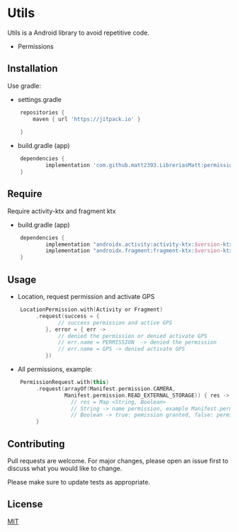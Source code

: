 # Utils

Utils is a Android library to avoid repetitive code.
 - Permissions

## Installation

Use gradle:
- settings.gradle
```gradle
    repositories {
        maven { url 'https://jitpack.io' }
       
    }
```
- build.gradle (app)
```gradle
    dependencies {
	        implementation 'com.github.matt2393.LibreriasMatt:permissions:0.5'
	}
```
## Require
Require activity-ktx and fragment ktx
- build.gradle (app)
```gradle
    dependencies {
	        implementation "androidx.activity:activity-ktx:$version-ktx"
            implementation "androidx.fragment:fragment-ktx:$version-ktx"
	}
```
## Usage
- Location, request permission and activate GPS

```kotlin
    LocationPermission.with(Activity or Fragment)
         .request(success = {
                // success permission and active GPS
            }, error = { err ->
                // denied the permission or denied activate GPS
                // err.name = PERMISSION  -> denied the permission
                // err.name = GPS -> denied activate GPS
            })
```

- All permissions, example:

```kotlin
    PermissionRequest.with(this)
         .request(arrayOf(Manifest.permission.CAMERA,
                  Manifest.permission.READ_EXTERNAL_STORAGE)) { res ->
                    // res = Map <String, Boolean>
                    // String -> name permission, example Manifest.permission.CAMERA
                    // Boolean -> true: pemission granted, false: permission denied
         }
```

## Contributing
Pull requests are welcome. For major changes, please open an issue first to discuss what you would like to change.

Please make sure to update tests as appropriate.

## License
[MIT](https://choosealicense.com/licenses/mit/)